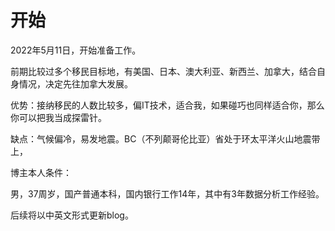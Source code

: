 # 开始


2022年5月11日，开始准备工作。

前期比较过多个移民目标地，有美国、日本、澳大利亚、新西兰、加拿大，结合自身情况，决定先往加拿大发展。

优势：接纳移民的人数比较多，偏IT技术，适合我，如果碰巧也同样适合你，那么你可以把我当成探雷针。

缺点：气候偏冷，易发地震。BC（不列颠哥伦比亚）省处于环太平洋火山地震带上，

博主本人条件：

男，37周岁，国产普通本科，国内银行工作14年，其中有3年数据分析工作经验。

后续将以中英文形式更新blog。










